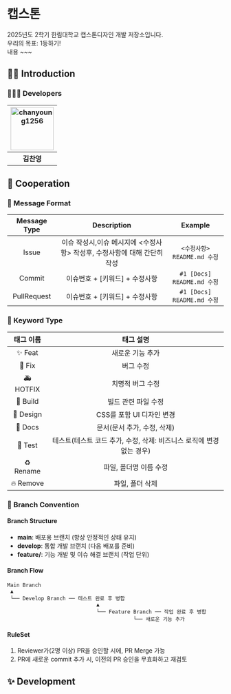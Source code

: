 # 캡스톤 
2025년도 2학기 한림대학교 캡스톤디자인 개발 저장소입니다. <br> 
우리의 목표: 1등하기! <br> 
내용 ~~~ <br>
## 👋🏻 Introduction
### 🧑🏻‍💻 Developers 

| [<img src="https://avatars.githubusercontent.com/chanyoung1256" width="100px;" alt="chanyoung1256"/>](https://github.com/chanyoung1256) |
|:----------------------------------------------------------------------------------------------------------------:|
| **김찬영**                                                                                                       |



## 👥 Cooperation
###  💭 Message Format
 | Message Type      | Description          | Example               |
|:----------------:|:--------------------:|:---------------------:|
| Issue          | 이슈 작성시,이슈 메시지에 <수정사항> 작성후, 수정사항에 대해 간단히 작성 | `<수정사항> README.md 수정` |
| Commit        | 이슈번호 + [키워드] + 수정사항| `#1 [Docs] README.md 수정`   |
| PullRequest  | 이슈번호 + [키워드] + 수정사항   | `#1 [Docs] README.md 수정`|

### 🔑 Keyword Type
|태그 이름|태그 설명|
|:---:|:---:|
|✨ Feat|새로운 기능 추가|
|🐛 Fix|버그 수정|
|🚑 HOTFIX|치명적 버그 수정|
|📁 Build|빌드 관련 파일 수정|
|🎨 Design|CSS를 포함 UI 디자인 변경|
|📄 Docs|문서(문서 추가, 수정, 삭제)|
|📝 Test|테스트(테스트 코드 추가, 수정, 삭제: 비즈니스 로직에 변경 없는 경우)|
|♻️ Rename|파일, 폴더명 이름 수정|
|🔥 Remove|파일, 폴더 삭제|

### 🎋 Branch Convention
#### Branch Structure 
- **main**: 배포용 브랜치 (항상 안정적인 상태 유지)
- **develop**: 통합 개발 브랜치 (다음 배포를 준비)
- **feature/**: 기능 개발 및 이슈 해결 브랜치 (작업 단위)
#### Branch Flow
 ```
Main Branch
  ▲
  └── Develop Branch ── 테스트 완료 후 병합 
                              ▲
                              └── Feature Branch ── 작업 완료 후 병합 
                                          └── 새로운 기능 추가

 ```
#### RuleSet
1. Reviewer가(2명 이상) PR을 승인할 시에, PR Merge 가능
2. PR에 새로운 commit 추가 시, 이전의 PR 승인을 무효화하고 재검토

## ✨ Development
 
